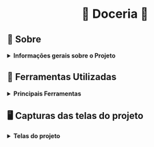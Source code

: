 # <p align="center"> :cake: Doceria :cake: </p>

## :bookmark_tabs: Sobre
<details>
  <summary markdown="span"><strong> Informações gerais sobre o Projeto</strong></summary><br />

Projeto voltado para relembrar conceitos de CSS3 e HTML5 desenvolvido por [Yasmim Matos](https://www.linkedin.com/in/yasmimmatos/) construído com base no curso [HTML5 e CSS3: Técnicas Avançadas](https://www.udemy.com/course/html5-e-css3-tecnicas-avancadas-com-flexbox-e-3-projetos/) da plataforma Udemy com o foco em desenvolver uma página inicial de uma doceria.

[Clique Aqui]() para visualizar o projeto no seu navegador.

</details>

## :toolbox: Ferramentas Utilizadas
<details>
  <summary markdown="span"><strong> Principais Ferramentas</strong></summary><br />
 
* CSS3
* HTML5

</details>

## :desktop_computer: Capturas das telas do projeto
<details>
  <summary markdown="span"><strong> Telas do projeto</strong></summary><br />

![Tela Login](./images/tela-1-login.png)

</details>
